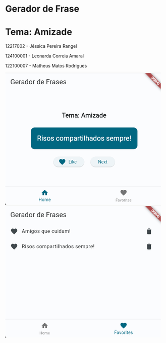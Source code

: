 # Gerador de Frase
# Tema: Amizade

12217002 - Jéssica Pereira Rangel

124100001 - Leonarda Correia Amaral

122100007 - Matheus Matos Rodrigues 

![image](https://github.com/Jessrangelp/geradordefrase/blob/main/Imagem/1.png)
![image](https://github.com/Jessrangelp/geradordefrase/blob/main/Imagem/2.png)
